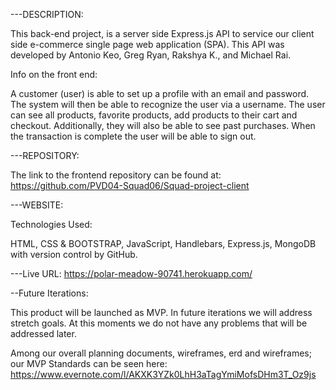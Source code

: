 ---DESCRIPTION:

This back-end project, is a server side Express.js API to service our client side e-commerce single page web application (SPA). This API was developed by Antonio Keo, Greg Ryan, Rakshya K., and Michael Rai.


Info on the front end:

A customer (user) is able to set up a profile with an email and password. The system will then be able to recognize the user via a username. The user can see all products, favorite products, add products to their cart and checkout. Additionally, they will also be able to see past purchases. When the transaction is complete the user will be able to sign out.

---REPOSITORY:

The link to the frontend repository can be found at:
https://github.com/PVD04-Squad06/Squad-project-client

---WEBSITE:

Technologies Used:

HTML, CSS & BOOTSTRAP, JavaScript, Handlebars, Express.js, MongoDB with version control by GitHub.

---Live URL: https://polar-meadow-90741.herokuapp.com/

--Future Iterations:

This product will be launched as MVP. In future iterations we will address stretch goals. At this moments we do not have any problems that will be addressed later.

Among our overall planning documents, wireframes, erd and wireframes; our MVP Standards can be seen here:
https://www.evernote.com/l/AKXK3YZk0LhH3aTagYmiMofsDHm3T_Oz9js
